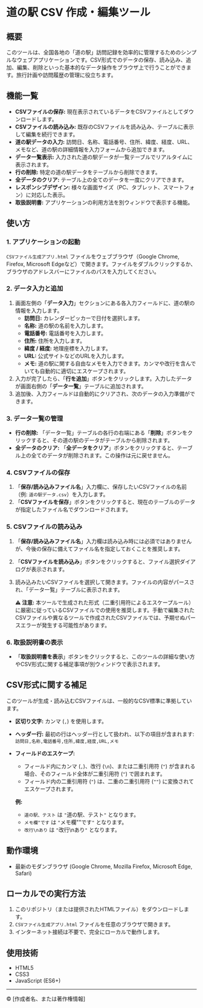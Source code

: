 # 道の駅 CSV 作成・編集ツール

## 概要

このツールは、全国各地の「道の駅」訪問記録を効率的に管理するためのシンプルなウェブアプリケーションです。CSV形式でのデータの保存、読み込み、追加、編集、削除といった基本的なデータ操作をブラウザ上で行うことができます。旅行計画や訪問履歴の管理に役立ちます。

## 機能一覧

*   **CSVファイルの保存:** 現在表示されているデータをCSVファイルとしてダウンロードします。
*   **CSVファイルの読み込み:** 既存のCSVファイルを読み込み、テーブルに表示して編集を続行できます。
*   **道の駅データの入力:** 訪問日、名称、電話番号、住所、緯度、経度、URL、メモなど、道の駅の詳細情報を入力フォームから追加できます。
*   **データ一覧表示:** 入力された道の駅データが一覧テーブルでリアルタイムに表示されます。
*   **行の削除:** 特定の道の駅データをテーブルから削除できます。
*   **全データのクリア:** テーブル上の全てのデータを一度にクリアできます。
*   **レスポンシブデザイン:** 様々な画面サイズ（PC、タブレット、スマートフォン）に対応した表示。
*   **取扱説明書:** アプリケーションの利用方法を別ウィンドウで表示する機能。

## 使い方

### 1. アプリケーションの起動

`CSVファイル生成アプリ.html` ファイルをウェブブラウザ（Google Chrome, Firefox, Microsoft Edgeなど）で開きます。ファイルをダブルクリックするか、ブラウザのアドレスバーにファイルのパスを入力してください。

### 2. データ入力と追加

1.  画面左側の「**データ入力**」セクションにある各入力フィールドに、道の駅の情報を入力します。
    *   **訪問日:** カレンダーピッカーで日付を選択します。
    *   **名称:** 道の駅の名前を入力します。
    *   **電話番号:** 電話番号を入力します。
    *   **住所:** 住所を入力します。
    *   **緯度 / 経度:** 地理座標を入力します。
    *   **URL:** 公式サイトなどのURLを入力します。
    *   **メモ:** 道の駅に関する自由なメモを入力できます。カンマや改行を含んでいても自動的に適切にエスケープされます。
2.  入力が完了したら、「**行を追加**」ボタンをクリックします。入力したデータが画面右側の「**データ一覧**」テーブルに追加されます。
3.  追加後、入力フィールドは自動的にクリアされ、次のデータの入力準備ができます。

### 3. データ一覧の管理

*   **行の削除:** 「データ一覧」テーブルの各行の右端にある「**削除**」ボタンをクリックすると、その道の駅のデータがテーブルから削除されます。
*   **全データのクリア:** 「**全データをクリア**」ボタンをクリックすると、テーブル上の全てのデータが削除されます。この操作は元に戻せません。

### 4. CSVファイルの保存

1.  「**保存/読み込みファイル名**」入力欄に、保存したいCSVファイルの名前（例: `道の駅データ.csv`）を入力します。
2.  「**CSVファイルを保存**」ボタンをクリックすると、現在のテーブルのデータが指定したファイル名でダウンロードされます。

### 5. CSVファイルの読み込み

1.  「**保存/読み込みファイル名**」入力欄は読み込み時には必須ではありませんが、今後の保存に備えてファイル名を指定しておくことを推奨します。
2.  「**CSVファイルを読み込み**」ボタンをクリックすると、ファイル選択ダイアログが表示されます。
3.  読み込みたいCSVファイルを選択して開きます。ファイルの内容がパースされ、「データ一覧」テーブルに表示されます。

    **⚠️ 注意:** 本ツールで生成された形式（二重引用符によるエスケープルール）に厳密に従っているCSVファイルでの使用を推奨します。手動で編集されたCSVファイルや異なるツールで作成されたCSVファイルでは、予期せぬパースエラーが発生する可能性があります。

### 6. 取扱説明書の表示

*   「**取扱説明書を表示**」ボタンをクリックすると、このツールの詳細な使い方やCSV形式に関する補足事項が別ウィンドウで表示されます。

## CSV形式に関する補足

このツールが生成・読み込むCSVファイルは、一般的なCSV標準に準拠しています。

*   **区切り文字:** カンマ (`,`) を使用します。
*   **ヘッダー行:** 最初の行はヘッダー行として扱われ、以下の項目が含まれます: `訪問日,名称,電話番号,住所,緯度,経度,URL,メモ`
*   **フィールドのエスケープ:**
    *   フィールド内にカンマ (`,`)、改行 (`\n`)、または二重引用符 (`"`) が含まれる場合、そのフィールド全体が二重引用符 (`"`) で囲まれます。
    *   フィールド内の二重引用符 (`"`) は、二重の二重引用符 (`""`) に変換されてエスケープされます。

    **例:**
    *   `道の駅、テスト` は `"`道の駅、テスト`"` となります。
    *   `メモ欄"です` は `"`メモ欄""です`"` となります。
    *   `改行\nあり` は `"`改行\nあり`"` となります。

## 動作環境

*   最新のモダンブラウザ (Google Chrome, Mozilla Firefox, Microsoft Edge, Safari)

## ローカルでの実行方法

1.  このリポジトリ（または提供されたHTMLファイル）をダウンロードします。
2.  `CSVファイル生成アプリ.html` ファイルを任意のブラウザで開きます。
3.  インターネット接続は不要で、完全にローカルで動作します。

## 使用技術

*   HTML5
*   CSS3
*   JavaScript (ES6+)

---
© [作成者名、または著作権情報]
```